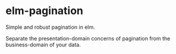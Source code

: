 # elm-pagination

Simple and robust pagination in elm.

Separate the presentation-domain concerns of pagination from the business-domain of your data.


